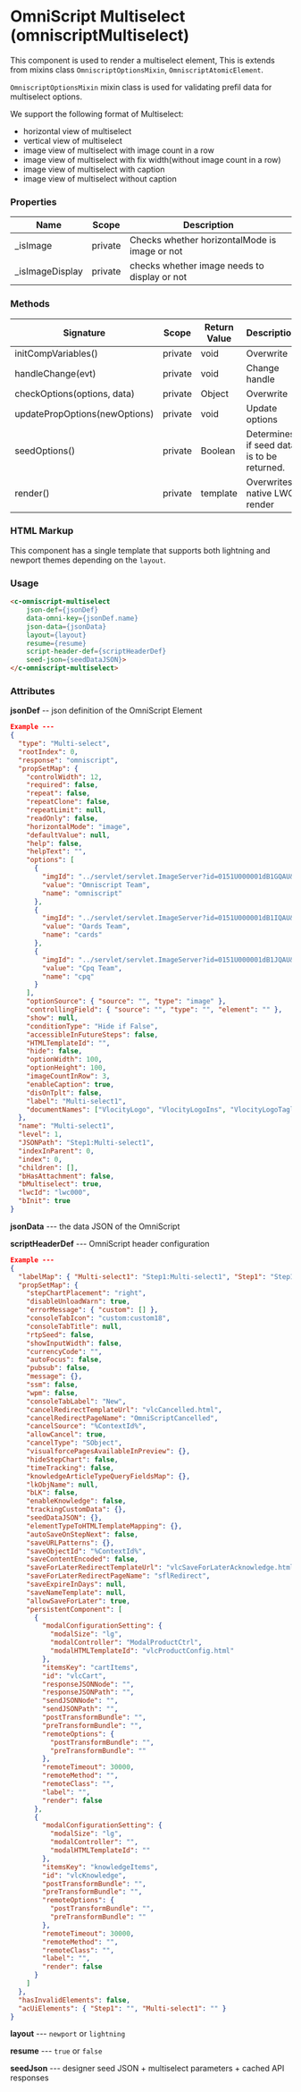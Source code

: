 # OmniScript Multiselect (omniscriptMultiselect)

This component is used to render a multiselect element, This is extends from mixins class `OmniscriptOptionsMixin`, `OmniscriptAtomicElement`.

`OmniscriptOptionsMixin` mixin class is used for validating prefil data for multiselect options.

We support the following format of Multiselect:  

- horizontal view of multiselect  
- vertical view of multiselect  
- image view of multiselect with image count in a row  
- image view of multiselect with fix width(without image count in a row)  
- image view of multiselect with caption  
- image view of multiselect without caption  

### Properties

| Name                 | Scope   | Description                                      |
| -------------------- | ------- | ------------------------------------------------ |
| _isImage             | private | Checks whether horizontalMode is image or not    |
| _isImageDisplay      | private | checks whether image needs to display or not     |


### Methods

| Signature                     | Scope   | Return Value | Description      |
| ----------------------------- | ------- | ------------ | ---------------- |
| initCompVariables()           | private | void         | Overwrite        |
| handleChange(evt)             | private | void         | Change handle    |
| checkOptions(options, data)   | private | Object        | Overwrite        |
| updatePropOptions(newOptions) | private | void         | Update options   |
| seedOptions()                 | private | Boolean         | Determines if seed data is to be returned. |
| render()                      | private | template | Overwrites native LWC render |

### HTML Markup

This component has a single template that supports both lightning and newport themes depending on the `layout`.

### Usage

```html
<c-omniscript-multiselect
    json-def={jsonDef} 
    data-omni-key={jsonDef.name} 
    json-data={jsonData} 
    layout={layout} 
    resume={resume} 
    script-header-def={scriptHeaderDef} 
    seed-json={seedDataJSON}>
</c-omniscript-multiselect>
```

### Attributes

**jsonDef** -- json definition of the OmniScript Element

```json
Example ---
{
  "type": "Multi-select",
  "rootIndex": 0,
  "response": "omniscript",
  "propSetMap": {
    "controlWidth": 12,
    "required": false,
    "repeat": false,
    "repeatClone": false,
    "repeatLimit": null,
    "readOnly": false,
    "horizontalMode": "image",
    "defaultValue": null,
    "help": false,
    "helpText": "",
    "options": [
      {
        "imgId": "../servlet/servlet.ImageServer?id=0151U000001dB1GQAU&&docName=VlocityLogo&&oid=00D1U0000010hNLUAY",
        "value": "Omniscript Team",
        "name": "omniscript"
      },
      {
        "imgId": "../servlet/servlet.ImageServer?id=0151U000001dB1IQAU&&docName=VlocityLogoIns&&oid=00D1U0000010hNLUAY",
        "value": "Oards Team",
        "name": "cards"
      },
      {
        "imgId": "../servlet/servlet.ImageServer?id=0151U000001dB1JQAU&&docName=VlocityLogoTagline&&oid=00D1U0000010hNLUAY",
        "value": "Cpq Team",
        "name": "cpq"
      }
    ],
    "optionSource": { "source": "", "type": "image" },
    "controllingField": { "source": "", "type": "", "element": "" },
    "show": null,
    "conditionType": "Hide if False",
    "accessibleInFutureSteps": false,
    "HTMLTemplateId": "",
    "hide": false,
    "optionWidth": 100,
    "optionHeight": 100,
    "imageCountInRow": 3,
    "enableCaption": true,
    "disOnTplt": false,
    "label": "Multi-select1",
    "documentNames": ["VlocityLogo", "VlocityLogoIns", "VlocityLogoTagline"]
  },
  "name": "Multi-select1",
  "level": 1,
  "JSONPath": "Step1:Multi-select1",
  "indexInParent": 0,
  "index": 0,
  "children": [],
  "bHasAttachment": false,
  "bMultiselect": true,
  "lwcId": "lwc000",
  "bInit": true
}
```

**jsonData** --- the data JSON of the OmniScript

**scriptHeaderDef** --- OmniScript header configuration

```json
Example ---
{
  "labelMap": { "Multi-select1": "Step1:Multi-select1", "Step1": "Step1" },
  "propSetMap": {
    "stepChartPlacement": "right",
    "disableUnloadWarn": true,
    "errorMessage": { "custom": [] },
    "consoleTabIcon": "custom:custom18",
    "consoleTabTitle": null,
    "rtpSeed": false,
    "showInputWidth": false,
    "currencyCode": "",
    "autoFocus": false,
    "pubsub": false,
    "message": {},
    "ssm": false,
    "wpm": false,
    "consoleTabLabel": "New",
    "cancelRedirectTemplateUrl": "vlcCancelled.html",
    "cancelRedirectPageName": "OmniScriptCancelled",
    "cancelSource": "%ContextId%",
    "allowCancel": true,
    "cancelType": "SObject",
    "visualforcePagesAvailableInPreview": {},
    "hideStepChart": false,
    "timeTracking": false,
    "knowledgeArticleTypeQueryFieldsMap": {},
    "lkObjName": null,
    "bLK": false,
    "enableKnowledge": false,
    "trackingCustomData": {},
    "seedDataJSON": {},
    "elementTypeToHTMLTemplateMapping": {},
    "autoSaveOnStepNext": false,
    "saveURLPatterns": {},
    "saveObjectId": "%ContextId%",
    "saveContentEncoded": false,
    "saveForLaterRedirectTemplateUrl": "vlcSaveForLaterAcknowledge.html",
    "saveForLaterRedirectPageName": "sflRedirect",
    "saveExpireInDays": null,
    "saveNameTemplate": null,
    "allowSaveForLater": true,
    "persistentComponent": [
      {
        "modalConfigurationSetting": {
          "modalSize": "lg",
          "modalController": "ModalProductCtrl",
          "modalHTMLTemplateId": "vlcProductConfig.html"
        },
        "itemsKey": "cartItems",
        "id": "vlcCart",
        "responseJSONNode": "",
        "responseJSONPath": "",
        "sendJSONNode": "",
        "sendJSONPath": "",
        "postTransformBundle": "",
        "preTransformBundle": "",
        "remoteOptions": {
          "postTransformBundle": "",
          "preTransformBundle": ""
        },
        "remoteTimeout": 30000,
        "remoteMethod": "",
        "remoteClass": "",
        "label": "",
        "render": false
      },
      {
        "modalConfigurationSetting": {
          "modalSize": "lg",
          "modalController": "",
          "modalHTMLTemplateId": ""
        },
        "itemsKey": "knowledgeItems",
        "id": "vlcKnowledge",
        "postTransformBundle": "",
        "preTransformBundle": "",
        "remoteOptions": {
          "postTransformBundle": "",
          "preTransformBundle": ""
        },
        "remoteTimeout": 30000,
        "remoteMethod": "",
        "remoteClass": "",
        "label": "",
        "render": false
      }
    ]
  },
  "hasInvalidElements": false,
  "acUiElements": { "Step1": "", "Multi-select1": "" }
}
```

**layout** --- `newport` or `lightning`

**resume** --- `true` or `false`

**seedJson** --- designer seed JSON + multiselect parameters + cached API responses